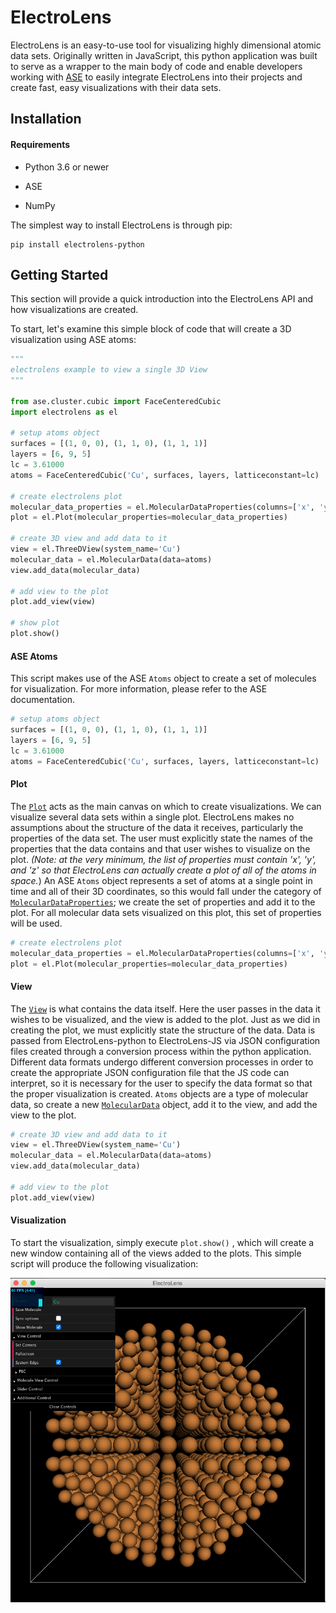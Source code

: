 # ElectroLens

ElectroLens is an easy-to-use tool for visualizing highly dimensional atomic data sets. Originally written in JavaScript, this python application was built to serve as a wrapper to the main body of code and enable developers working with [ASE](https://wiki.fysik.dtu.dk/ase/index.html) to easily integrate ElectroLens into their projects and create fast, easy visualizations with their data sets.

## Installation

#### Requirements

- Python 3.6 or newer

- ASE

- NumPy

The simplest way to install ElectroLens is through pip:

```shell
pip install electrolens-python
```

## Getting Started

This section will provide a quick introduction into the ElectroLens API and how visualizations are created.

To start, let's examine this simple block of code that will create a 3D visualization using ASE atoms:

```python
"""
electrolens example to view a single 3D View
"""

from ase.cluster.cubic import FaceCenteredCubic
import electrolens as el

# setup atoms object
surfaces = [(1, 0, 0), (1, 1, 0), (1, 1, 1)]
layers = [6, 9, 5]
lc = 3.61000
atoms = FaceCenteredCubic('Cu', surfaces, layers, latticeconstant=lc)

# create electrolens plot
molecular_data_properties = el.MolecularDataProperties(columns=['x', 'y', 'z', 'atom'])
plot = el.Plot(molecular_properties=molecular_data_properties)

# create 3D view and add data to it
view = el.ThreeDView(system_name='Cu')
molecular_data = el.MolecularData(data=atoms)
view.add_data(molecular_data)

# add view to the plot
plot.add_view(view)

# show plot
plot.show()
```

#### ASE Atoms

This script makes use of the ASE `Atoms` object to create a set of molecules for visualization. For more information, please refer to the ASE documentation.

```python
# setup atoms object
surfaces = [(1, 0, 0), (1, 1, 0), (1, 1, 1)]
layers = [6, 9, 5]
lc = 3.61000
atoms = FaceCenteredCubic('Cu', surfaces, layers, latticeconstant=lc)
```

#### Plot

The [`Plot`](./docs/api/Plot.md#Plot) acts as the main canvas on which to create visualizations. We can visualize several data sets within a single plot. ElectroLens makes no assumptions about the structure of the data it receives, particularly the properties of the data set. The user must explicitly state the names of the properties that the data contains and that user wishes to visualize on the plot. *(Note: at the very minimum, the list of properties must contain 'x', 'y', and 'z' so that ElectroLens can actually create a plot of all of the atoms in space.*) An ASE `Atoms` object represents a set of atoms at a single point in time and all of their 3D coordinates, so this would fall under the category of [`MolecularDataProperties`](./docs/api/Properties.md#MolecularDataProperties); we create the set of properties and add it to the plot. For all molecular data sets visualized on this plot, this set of properties will be used.

```python
# create electrolens plot
molecular_data_properties = el.MolecularDataProperties(columns=['x', 'y', 'z', 'atom'])
plot = el.Plot(molecular_properties=molecular_data_properties)
```

#### View

The [`View`](./docs/api/View.md#Views) is what contains the data itself. Here the user passes in the data it wishes to be visualized, and the view is added to the plot. Just as we did in creating the plot, we must explicitly state the structure of the data. Data is passed from ElectroLens-python to ElectroLens-JS via JSON configuration files created through a conversion process within the python application. Different data formats undergo different conversion processes in order to create the appropriate JSON configuration file that the JS code can interpret, so it is necessary for the user to specify the data format so that the proper visualization is created. `Atoms` objects are a type of molecular data, so create a new [`MolecularData`](./docs/api/Data.md#MolecularData) object, add it to the view, and add the view to the plot.

```python
# create 3D view and add data to it
view = el.ThreeDView(system_name='Cu')
molecular_data = el.MolecularData(data=atoms)
view.add_data(molecular_data)

# add view to the plot
plot.add_view(view)
```

#### Visualization

To start the visualization, simply execute `plot.show()` , which will create a new window containing all of the views added to the plots. This simple script will produce the following visualization:

<img src="/docs/images/single_view_example.png" />

